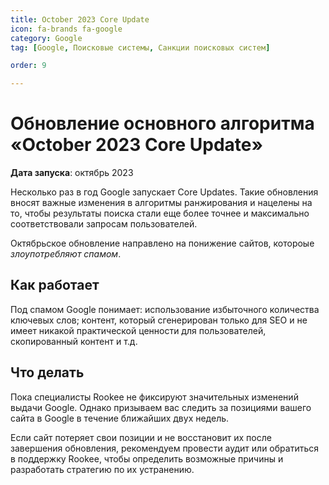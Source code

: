 ```yaml
---
title: October 2023 Core Update
icon: fa-brands fa-google
category: Google
tag: [Google, Поисковые системы, Санкции поисковых систем]

order: 9

---
```


# Обновление основного алгоритма «October 2023 Core Update»

**Дата запуска**: октябрь 2023

Несколько раз в год Google запускает Core Updates. Такие обновления вносят важные изменения в алгоритмы ранжирования и нацелены на то, чтобы результаты поиска стали еще более точнее и максимально соответствовали запросам пользователей.

Октябрьское обновление направлено на понижение сайтов, котороые *злоупотребляют спамом*.

## Как работает

Под спамом Google понимает: использование избыточного количества ключевых слов; контент, который сгенерирован только для SEO и не имеет никакой практической ценности для пользователей, скопированный контент и т.д.

## Что делать

Пока специалисты Rookee не фиксируют значительных изменений выдачи Google. Однако призываем вас следить за позициями вашего сайта в Google в течение ближайших двух недель.

Если сайт потеряет свои позиции и не восстановит их после завершения обновления, рекомендуем провести аудит или обратиться в поддержку Rookee, чтобы определить возможные причины и разработать стратегию по их устранению.